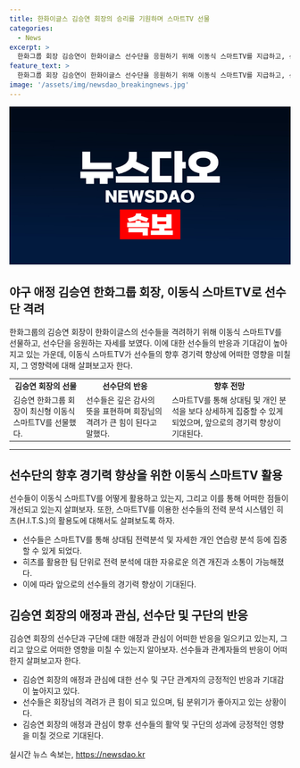 ```yaml
---
title: 한화이글스 김승연 회장의 승리를 기원하며 스마트TV 선물
categories:
  - News
excerpt: >
  한화그룹 회장 김승연이 한화이글스 선수단을 응원하기 위해 이동식 스마트TV를 지급하고, 선수들이 전력 분석에 집중할 수 있도록 했다. 또한 김 회장은 구단에 애정과 관심을 표현하기 위해 상반기 5차례 이글스파크를 찾았으며, 선수들은 이를 격려의 표시로 받아들였다. 히츠를 통한 상세한 전력 분석 및 자세 분석이 가능해진 점도 언급됐다. 선수 채은성은 회장의 선물과 격려에 대해 감사를 표했고, 팬들에게 좋은 결과를 보여주겠다는 다짐을 전했다.
feature_text: >
  한화그룹 회장 김승연이 한화이글스 선수단을 응원하기 위해 이동식 스마트TV를 지급하고, 선수들이 전력 분석에 집중할 수 있도록 했다. 또한 김 회장은 구단에 애정과 관심을 표현하기 위해 상반기 5차례 이글스파크를 찾았으며, 선수들은 이를 격려의 표시로 받아들였다. 히츠를 통한 상세한 전력 분석 및 자세 분석이 가능해진 점도 언급됐다. 선수 채은성은 회장의 선물과 격려에 대해 감사를 표했고, 팬들에게 좋은 결과를 보여주겠다는 다짐을 전했다.
image: '/assets/img/newsdao_breakingnews.jpg'
---
```


<p><img src="/assets/img/newsdao_breakingnews.jpg" alt="firstkoreanews 속보" /></p>

<h2 data-ke-size="size26">야구 애정 김승연 한화그룹 회장, 이동식 스마트TV로 선수단 격려</h2>

<p data-ke-size="size16">한화그룹의 김승연 회장이 한화이글스의 선수들을 격려하기 위해 이동식 스마트TV를 선물하고, 선수단을 응원하는 자세를 보였다. 이에 대한 선수들의 반응과 기대감이 높아지고 있는 가운데, 이동식 스마트TV가 선수들의 향후 경기력 향상에 어떠한 영향을 미칠지, 그 영향력에 대해 살펴보고자 한다.</p>

<table>
    <tr>
        <td style="text-align: center; height: 17px;"><b>김승연 회장의 선물</b></td>
        <td style="text-align: center; height: 17px;"><b>선수단의 반응</b></td>
        <td style="text-align: center; height: 17px;"><b>향후 전망</b></td>
    </tr>
    <tr>
        <td>김승연 한화그룹 회장이 최신형 이동식 스마트TV를 선물했다.</td>
        <td>선수들은 깊은 감사의 뜻을 표현하며 회장님의 격려가 큰 힘이 된다고 말했다.</td>
        <td>스마트TV를 통해 상대팀 및 개인 분석을 보다 상세하게 집중할 수 있게 되었으며, 앞으로의 경기력 향상이 기대된다.</td>
    </tr>
</table>

<hr>

<h2 data-ke-size="size24">선수단의 향후 경기력 향상을 위한 이동식 스마트TV 활용</h2>

<p data-ke-size="size16">선수들이 이동식 스마트TV를 어떻게 활용하고 있는지, 그리고 이를 통해 어떠한 점들이 개선되고 있는지 살펴보자. 또한, 스마트TV를 이용한 선수들의 전력 분석 시스템인 히츠(H.I.T.S.)의 활용도에 대해서도 살펴보도록 하자.</p>

<ul>
    <li>선수들은 스마트TV를 통해 상대팀 전력분석 및 자세한 개인 연습량 분석 등에 집중할 수 있게 되었다.</li>
    <li>히츠를 활용한 팀 단위로 전력 분석에 대한 자유로운 의견 개진과 소통이 가능해졌다.</li>
    <li>이에 따라 앞으로의 선수들의 경기력 향상이 기대된다.</li>
</ul>

<h2 data-ke-size="size24">김승연 회장의 애정과 관심, 선수단 및 구단의 반응</h2>

<p data-ke-size="size16">김승연 회장의 선수단과 구단에 대한 애정과 관심이 어떠한 반응을 일으키고 있는지, 그리고 앞으로 어떠한 영향을 미칠 수 있는지 알아보자. 선수들과 관계자들의 반응이 어떠한지 살펴보고자 한다.</p>

<ul>
    <li>김승연 회장의 애정과 관심에 대한 선수 및 구단 관계자의 긍정적인 반응과 기대감이 높아지고 있다.</li>
    <li>선수들은 회장님의 격려가 큰 힘이 되고 있으며, 팀 분위기가 좋아지고 있는 상황이다.</li>
    <li>김승연 회장의 애정과 관심이 향후 선수들의 활약 및 구단의 성과에 긍정적인 영향을 미칠 것으로 기대된다.</li>
</ul>
실시간 뉴스 속보는, <a href="https://newsdao.kr" rel="dofollow">https://newsdao.kr</a>


